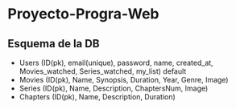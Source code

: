 # Proyecto-Progra-Web

## Esquema de la DB

* Users (ID(pk), email(unique), password, name, created_at, Movies_watched, Series_watched, my_list) default
* Movies (ID(pk), Name, Synopsis, Duration, Year, Genre, Image)
* Series (ID(pk), Name, Description, ChaptersNum, Image)
* Chapters (ID(pk), Name, Description, Duration)
